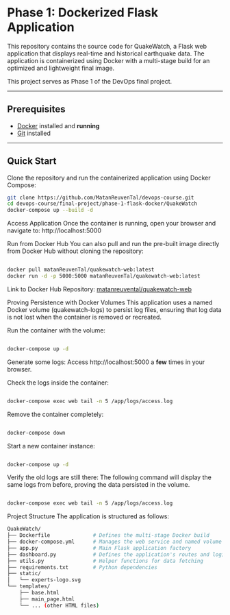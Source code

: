 # Phase 1: Dockerized Flask Application

This repository contains the source code for QuakeWatch, a Flask web application that displays real-time and historical earthquake data. The application is containerized using Docker with a multi-stage build for an optimized and lightweight final image.

This project serves as Phase 1 of the DevOps final project.

---

## Prerequisites

- [Docker](https://docs.docker.com/get-docker/) installed and **running**
- [Git](https://git-scm.com/downloads) installed

---

## Quick Start

Clone the repository and run the containerized application using Docker Compose:

```bash
git clone https://github.com/MatanReuvenTal/devops-course.git
cd devops-course/final-project/phase-1-flask-docker/QuakeWatch
docker-compose up --build -d
```
Access Application
Once the container is running, open your browser and navigate to:
http://localhost:5000

Run from Docker Hub
You can also pull and run the pre-built image directly from Docker Hub without cloning the repository:

``` Bash

docker pull matanReuvenTal/quakewatch-web:latest
docker run -d -p 5000:5000 matanReuvenTal/quakewatch-web:latest

``` 
Link to Docker Hub Repository: [matanreuvental/quakewatch-web](https://hub.docker.com/repository/docker/matanreuvental/quakewatch-web/general)

Proving Persistence with Docker Volumes
This application uses a named Docker volume (quakewatch-logs) to persist log files, ensuring that log data is not lost when the container is removed or recreated.

Run the container with the volume:

```   Bash

docker-compose up -d
``` 
Generate some logs:
Access http://localhost:5000 a **few** times in your browser.

Check the logs inside the container:

``` Bash

docker-compose exec web tail -n 5 /app/logs/access.log
``` 
Remove the container completely:

``` Bash

docker-compose down
```
Start a new container instance:
 
```Bash

docker-compose up -d
``` 
Verify the old logs are still there:
The following command will display the same logs from before, proving the data persisted in the volume.

``` Bash

docker-compose exec web tail -n 5 /app/logs/access.log
``` 
Project Structure
The application is structured as follows:
``` bash
QuakeWatch/
├── Dockerfile              # Defines the multi-stage Docker build
├── docker-compose.yml      # Manages the web service and named volume
├── app.py                  # Main Flask application factory
├── dashboard.py            # Defines the application's routes and logic
├── utils.py                # Helper functions for data fetching
├── requirements.txt        # Python dependencies
├── static/
│   └── experts-logo.svg
└── templates/
    ├── base.html
    ├── main_page.html
    └── ... (other HTML files)
``` 